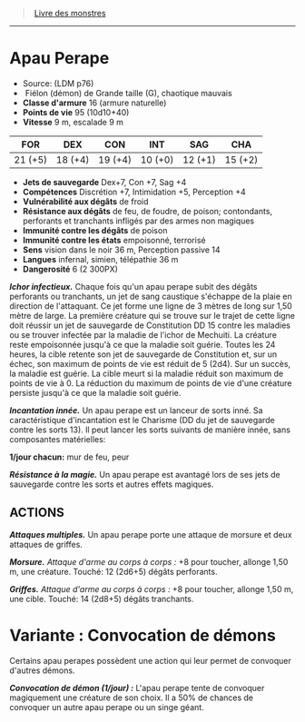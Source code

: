 ﻿> [Livre des monstres](tome_of_beasts.md)

---

# Apau Perape

- Source: (LDM p76)
-  Fiélon (démon) de Grande taille (G), chaotique mauvais
- **Classe d'armure** 16 (armure naturelle)
- **Points de vie** 95 (10d10+40)
- **Vitesse** 9 m, escalade 9 m

|FOR|DEX|CON|INT|SAG|CHA|
|---|---|---|---|---|---|
|21 (+5)|18 (+4)|19 (+4)|10 (+0)|12 (+1)|15 (+2)|

- **Jets de sauvegarde** Dex+7, Con +7, Sag +4
- **Compétences** Discrétion +7, Intimidation +5, Perception +4
- **Vulnérabilité aux dégâts** de froid
- **Résistance aux dégâts** de feu, de foudre, de poison; contondants, perforants et tranchants infligés par des armes non magiques
- **Immunité contre les dégâts** de poison
- **Immunité contre les états** empoisonné, terrorisé
- **Sens** vision dans le noir 36 m, Perception passive 14
- **Langues** infernal, simien, télépathie 36 m
- **Dangerosité** 6 (2 300PX)

**_Ichor infectieux._** Chaque fois qu'un apau perape subit des dégâts perforants ou tranchants, un jet de sang caustique s'échappe de la plaie en direction de l'attaquant. Ce jet forme une ligne de 3 mètres de long sur 1,50 mètre de large. La première créature qui se trouve sur le trajet de cette ligne doit réussir un jet de sauvegarde de Constitution DD 15 contre les maladies ou se trouver infectée par la maladie de l'ichor de Mechuiti. La créature reste empoisonnée jusqu'à ce que la maladie soit guérie. Toutes les 24 heures, la cible retente son jet de sauvegarde de Constitution et, sur un échec, son maximum de points de vie est réduit de 5 (2d4). Sur un succès, la maladie est guérie. La cible meurt si la maladie réduit son maximum de points de vie à 0. La réduction du maximum de points de vie d'une créature persiste jusqu'à ce que la maladie soit guérie.

**_Incantation innée._** Un apau perape est un lanceur de sorts inné. Sa caractéristique d'incantation est le Charisme (DD du jet de sauvegarde contre les sorts 13). Il peut lancer les sorts suivants de manière innée, sans composantes matérielles:

**1/jour chacun:** mur de feu, peur

**_Résistance à la magie._** Un apau perape est avantagé lors de ses jets de sauvegarde contre les sorts et autres effets magiques.

## ACTIONS

**_Attaques multiples._** Un apau perape porte une attaque de morsure et deux attaques de griffes.

**_Morsure._** _Attaque d'arme au corps à corps :_ +8 pour toucher, allonge 1,50 m, une créature. Touché: 12 (2d6+5) dégâts perforants.

**_Griffes._** _Attaque d'arme au corps à corps :_ +8 pour toucher, allonge 1,50 m, une cible. Touché: 14 (2d8+5) dégâts tranchants.

# Variante : Convocation de démons

Certains apau perapes possèdent une action qui leur permet de convoquer d'autres démons.

**_Convocation de démon (1/jour) :_** L'apau perape tente de convoquer magiquement une créature de son choix. Il a 50% de chances de convoquer un autre apau perape ou un singe géant.

